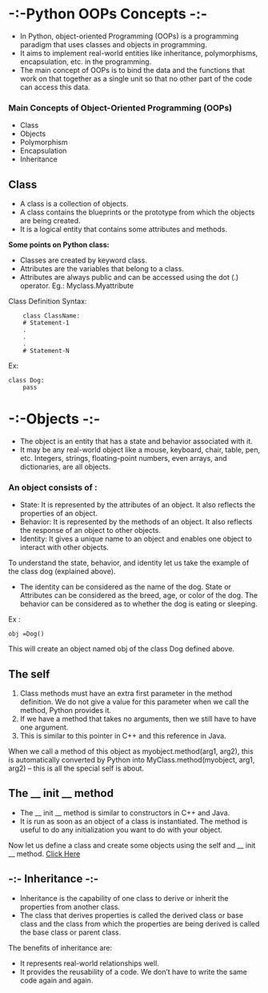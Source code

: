 # -:-Python OOPs Concepts -:-     


- In Python, object-oriented Programming (OOPs) is a programming paradigm that uses classes and objects in programming. 
- It aims to implement real-world entities like inheritance, polymorphisms, encapsulation, etc. in the programming.
- The main concept of OOPs is to bind the data and the functions that work on that together as a single unit so that no other part of the code can access this data. 

### <b>Main Concepts of Object-Oriented Programming (OOPs) </b>
- Class
- Objects
- Polymorphism
- Encapsulation
- Inheritance

## <b>Class</b> 
- A class is a collection of objects.
- A class contains the blueprints or the prototype from which the objects are being created. 
- It is a logical entity that contains some attributes and methods. 

<b> Some points on Python class: </b> <br/> 
- Classes are created by keyword class.
- Attributes are the variables that belong to a class.
- Attributes are always public and can be accessed using the dot (.) operator. Eg.: Myclass.Myattribute


Class Definition Syntax:

        class ClassName:
        # Statement-1
        .
        .
        .
        # Statement-N


Ex: <br/>

    class Dog:
        pass

# -:-Objects -:-

- The object is an entity that has a state and behavior associated with it.
- It may be any real-world object like a mouse, keyboard, chair, table, pen, etc. Integers, strings, floating-point numbers, even arrays, and dictionaries, are all objects.

### An object consists of :

- State: It is represented by the attributes of an object. It also reflects the properties of an object.
- Behavior: It is represented by the methods of an object. It also reflects the response of an object to other objects.
- Identity: It gives a unique name to an object and enables one object to interact with other objects.

To understand the state, behavior, and identity let us take the example of the class dog (explained above). 

- The identity can be considered as the name of the dog.
State or Attributes can be considered as the breed, age, or color of the dog.
The behavior can be considered as to whether the dog is eating or sleeping.

Ex : <br />

    obj =Dog()

This will create an object named obj of the class Dog defined above.


## The self  
1. Class methods must have an extra first parameter in the method definition. We do not give a value for this parameter when we call the method, Python provides it.
2. If we have a method that takes no arguments, then we still have to have one argument.
3. This is similar to this pointer in C++ and this reference in Java.

When we call a method of this object as myobject.method(arg1, arg2), this is automatically converted by Python into MyClass.method(myobject, arg1, arg2) – this is all the special self is about.


## The __ init __ method 
- The __ init __ method is similar to constructors in C++ and Java. 
- It is run as soon as an object of a class is instantiated. The method is useful to do any initialization you want to do with your object. 

Now let us define a class and create some objects using the self and __ init __ method.</b> [Click Here](Class_Object.py)



## -:- Inheritance -:-

- Inheritance is the capability of one class to derive or inherit the properties from another class.
- The class that derives properties is called the derived class or base class and the class from which the properties are being derived is called the base class or parent class.


The benefits of inheritance are:

- It represents real-world relationships well.
- It provides the reusability of a code. We don’t have to write the same code again and again.






























































